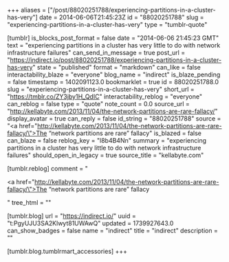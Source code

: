 +++
aliases = ["/post/88020251788/experiencing-partitions-in-a-cluster-has-very"]
date = 2014-06-06T21:45:23Z
id = "88020251788"
slug = "experiencing-partitions-in-a-cluster-has-very"
type = "tumblr-quote"

[tumblr]
is_blocks_post_format = false
date = "2014-06-06 21:45:23 GMT"
text = "experiencing partitions in a cluster has very little to do with network infrastructure failures"
can_send_in_message = true
post_url = "https://indirect.io/post/88020251788/experiencing-partitions-in-a-cluster-has-very"
state = "published"
format = "markdown"
can_like = false
interactability_blaze = "everyone"
blog_name = "indirect"
is_blaze_pending = false
timestamp = 1402091123.0
bookmarklet = true
id = 88020251788.0
slug = "experiencing-partitions-in-a-cluster-has-very"
short_url = "https://tmblr.co/ZY3jby1H_QdIC"
interactability_reblog = "everyone"
can_reblog = false
type = "quote"
note_count = 0.0
source_url = "http://kellabyte.com/2013/11/04/the-network-partitions-are-rare-fallacy/"
display_avatar = true
can_reply = false
id_string = "88020251788"
source = "<a href=\"http://kellabyte.com/2013/11/04/the-network-partitions-are-rare-fallacy/\">The “network partitions are rare” fallacy</a>"
is_blazed = false
can_blaze = false
reblog_key = "l8b4B4Nn"
summary = "experiencing partitions in a cluster has very little to do with network infrastructure failures"
should_open_in_legacy = true
source_title = "kellabyte.com"

[tumblr.reblog]
comment = "<p><a href=\"http://kellabyte.com/2013/11/04/the-network-partitions-are-rare-fallacy/\">The “network partitions are rare” fallacy</a></p>"
tree_html = ""

[tumblr.blog]
url = "https://indirect.io/"
uuid = "t:PgyUJU3SA2Klwyt81UWAwQ"
updated = 1739927643.0
can_show_badges = false
name = "indirect"
title = "indirect"
description = ""

[tumblr.blog.tumblrmart_accessories]
+++
